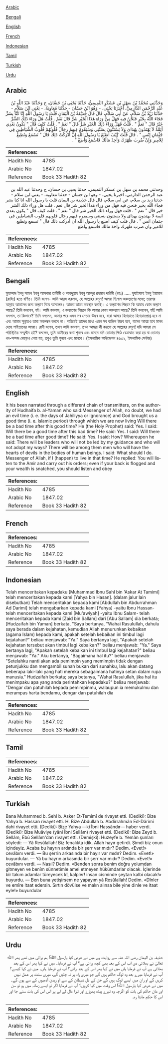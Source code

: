 [Arabic](#arabic)

[Bengali](#bengali)

[English](#english)

[French](#french)

[Indonesian](#indonesian)

[Tamil](#tamil)

[Turkish](#turkish)

[Urdu](#urdu)

## Arabic


<div dir="rtl" lang="ar" style={{fontSize:'larger',backgroundColor:'#f8f9fa',padding:20}}>
وَحَدَّثَنِي مُحَمَّدُ بْنُ سَهْلِ بْنِ عَسْكَرٍ التَّمِيمِيُّ، حَدَّثَنَا يَحْيَى بْنُ حَسَّانَ، ح وَحَدَّثَنَا عَبْدُ اللَّهِ بْنُ عَبْدِ الرَّحْمَنِ الدَّارِمِيُّ، أَخْبَرَنَا يَحْيَى، - وَهُوَ ابْنُ حَسَّانَ - حَدَّثَنَا مُعَاوِيَةُ، - يَعْنِي ابْنَ سَلاَّمٍ - حَدَّثَنَا زَيْدُ بْنُ سَلاَّمٍ، عَنْ أَبِي سَلاَّمٍ، قَالَ قَالَ حُذَيْفَةُ بْنُ الْيَمَانِ قُلْتُ يَا رَسُولَ اللَّهِ إِنَّا كُنَّا بِشَرٍّ فَجَاءَ اللَّهُ بِخَيْرٍ فَنَحْنُ فِيهِ فَهَلْ مِنْ وَرَاءِ هَذَا الْخَيْرِ شَرٌّ قَالَ نَعَمْ ‏.‏ قُلْتُ هَلْ وَرَاءَ ذَلِكَ الشَّرِّ خَيْرٌ قَالَ ‏"‏ نَعَمْ ‏"‏ ‏.‏ قُلْتُ فَهَلْ وَرَاءَ ذَلِكَ الْخَيْرِ شَرٌّ قَالَ ‏"‏ نَعَمْ ‏"‏ ‏.‏ قُلْتُ كَيْفَ قَالَ ‏"‏ يَكُونُ بَعْدِي أَئِمَّةٌ لاَ يَهْتَدُونَ بِهُدَاىَ وَلاَ يَسْتَنُّونَ بِسُنَّتِي وَسَيَقُومُ فِيهِمْ رِجَالٌ قُلُوبُهُمْ قُلُوبُ الشَّيَاطِينِ فِي جُثْمَانِ إِنْسٍ ‏"‏ ‏.‏ قَالَ قُلْتُ كَيْفَ أَصْنَعُ يَا رَسُولَ اللَّهِ إِنْ أَدْرَكْتُ ذَلِكَ قَالَ ‏"‏ تَسْمَعُ وَتُطِيعُ لِلأَمِيرِ وَإِنْ ضُرِبَ ظَهْرُكَ وَأُخِذَ مَالُكَ فَاسْمَعْ وَأَطِعْ ‏"‏ ‏.‏
</div>
<div style={{backgroundColor:'#f8f9fa',padding:20, marginBottom: 10}}><table> <thead> <tr> <th>References:</th> <th></th> </tr> </thead> <tbody><tr><td>Hadith No</td><td>4785</td></tr><tr><td>Arabic No</td><td>1847.02</td></tr><tr><td>Reference</td><td>Book 33 Hadith 82</td></tr></tbody></table></div>


<div dir="rtl" lang="ar" style={{fontSize:'larger',backgroundColor:'#f8f9fa',padding:20}}>
وحدثني محمد بن سهل بن عسكر التميمي، حدثنا يحيى بن حسان، ح وحدثنا عبد الله بن عبد الرحمن الدارمي، اخبرنا يحيى، - وهو ابن حسان - حدثنا معاوية، - يعني ابن سلام - حدثنا زيد بن سلام، عن ابي سلام، قال قال حذيفة بن اليمان قلت يا رسول الله انا كنا بشر فجاء الله بخير فنحن فيه فهل من وراء هذا الخير شر قال نعم . قلت هل وراء ذلك الشر خير قال " نعم " . قلت فهل وراء ذلك الخير شر قال " نعم " . قلت كيف قال " يكون بعدي ايمة لا يهتدون بهداى ولا يستنون بسنتي وسيقوم فيهم رجال قلوبهم قلوب الشياطين في جثمان انس " . قال قلت كيف اصنع يا رسول الله ان ادركت ذلك قال " تسمع وتطيع للامير وان ضرب ظهرك واخذ مالك فاسمع واطع
</div>
<div style={{backgroundColor:'#f8f9fa',padding:20, marginBottom: 10}}><table> <thead> <tr> <th>References:</th> <th></th> </tr> </thead> <tbody><tr><td>Hadith No</td><td>4785</td></tr><tr><td>Arabic No</td><td>1847.02</td></tr><tr><td>Reference</td><td>Book 33 Hadith 82</td></tr></tbody></table></div>

## Bengali


<div dir="ltr" lang="bn" style={{fontSize:'larger',backgroundColor:'#f8f9fa',padding:20}}>
মুহাম্মাদ ইবনু সাহল ইবনু আসকার তামীমী ও আবদুল্লাহ ইবনু আবদুর রহমান দারিমী (রহঃ) ..... হুযাইফাহ ইবনু ইয়ামান (রাযিঃ) হতে বর্ণিত। তিনি বলেন- আমি আরয করলাম, হে আল্লাহর রসূল! আমরা ছিলাম অকল্যাণের মধ্যে; তারপর আল্লাহ আমাদের জন্য কল্যাণ নিয়ে আসলেন। আমরা তাতে অবস্থান করছি। এ কল্যাণের পিছনে কি আবার কোন কল্যাণ আছে? তিনি বললেন, হ্যাঁ। আমি বললাম, এ কল্যাণের পিছনে কি আবার কোন অকল্যাণ আছে? তিনি বললেন, হ্যাঁ! আমি বললাম, তা কিভাবে? তিনি বললেন, আমার পরে এমন সব নেতার উদ্ভব হবে, যারা আমার হিদায়াতে হিদায়াতপ্রাপ্ত হবে না এবং আমার সুন্নাতও তারা অবলম্বন করবে না। অচিরেই তাদের মধ্যে এমন সব ব্যক্তির উদ্ভব হবে, যাদের আত্মা হবে মানব দেহে শাইতানের আত্মা। রাবী বলেন, তখন আমি বললাম, তখন আমরা কী করবো হে আল্লাহর রসূল! যদি আমরা সে পরিস্থিতির সম্মুখীন হই? বললেন, তুমি আমীরের কথা শুনবে এবং মানবে যদি তোমার পিঠে বেত্ৰাঘাত করা হয় বা তোমার ধন-সম্পদ কেড়েও নেয়া হয়, তবুও তুমি শুনবে এবং মানবে। (ইসলামিক ফাউন্ডেশন ৪৬৩২, ইসলামিক সেন্টার)
</div>
<div style={{backgroundColor:'#f8f9fa',padding:20, marginBottom: 10}}><table> <thead> <tr> <th>References:</th> <th></th> </tr> </thead> <tbody><tr><td>Hadith No</td><td>4785</td></tr><tr><td>Arabic No</td><td>1847.02</td></tr><tr><td>Reference</td><td>Book 33 Hadith 82</td></tr></tbody></table></div>

## English


<div dir="ltr" lang="en" style={{fontSize:'larger',backgroundColor:'#f8f9fa',padding:20}}>
It his been narrated through a different chain of transmitters, on the authority of Hudhaifa b. al-Yaman who said:Messenger of Allah, no doubt, we had an evil time (i. e. the days of Jahiliyya or ignorance) and God brought us a good time (i. e. Islamic period) through which we are now living Will there be a bad time after this good time? He (the Holy Prophet) said: Yes. I said: Will there be a good time after this bad time? He said: Yes. I said: Will there be a bad time after good time? He said: Yes. I said: How? Whereupon he said: There will be leaders who will not be led by my guidance and who will not adopt my ways? There will be among them men who will have the hearts of devils in the bodies of human beings. I said: What should I do. Messenger of Allah, if I (happen) to live in that time? He replied: You will listen to the Amir and carry out his orders; even if your back is flogged and your wealth is snatched, you should listen and obey
</div>
<div style={{backgroundColor:'#f8f9fa',padding:20, marginBottom: 10}}><table> <thead> <tr> <th>References:</th> <th></th> </tr> </thead> <tbody><tr><td>Hadith No</td><td>4785</td></tr><tr><td>Arabic No</td><td>1847.02</td></tr><tr><td>Reference</td><td>Book 33 Hadith 82</td></tr></tbody></table></div>

## French


<div dir="ltr" lang="fr" style={{fontSize:'larger',backgroundColor:'#f8f9fa',padding:20}}>

</div>
<div style={{backgroundColor:'#f8f9fa',padding:20, marginBottom: 10}}><table> <thead> <tr> <th>References:</th> <th></th> </tr> </thead> <tbody><tr><td>Hadith No</td><td>4785</td></tr><tr><td>Arabic No</td><td>1847.02</td></tr><tr><td>Reference</td><td>Book 33 Hadith 82</td></tr></tbody></table></div>

## Indonesian


<div dir="ltr" lang="id" style={{fontSize:'larger',backgroundColor:'#f8f9fa',padding:20}}>
Telah menceritakan kepadaku [Muhammad Ibnu Sahl bin 'Askar At Tamimi] telah menceritakan kepada kami [Yahya bin Hasan]. (dalam jalur lain disebutkan) Telah menceritakan kepada kami [Abdullah bin Abdurrahman Ad Darimi] telah mengabarkan kepada kami [Yahya] -yaitu Ibnu Hassan- telah menceritakan kepada kami [Mu'awiyah] -yaitu Ibnu Salam- telah menceritakan kepada kami [Zaid bin Sallam] dari [Abu Sallam] dia berkata; [Hudzaifah bin Yaman] berkata, "Saya bertanya, "Wahai Rasulullah, dahulu saya berada dalam kejahatan, kemudian Allah menurunkan kebaikan (agama Islam) kepada kami, apakah setelah kebaikan ini timbul lagi kejatahan?" beliau menjawab: "Ya." Saya bertanya lagi, "Apakah setelah kejahatan tersebut akan timbul lagi kebaikan?" beliau menjawab: "Ya." Saya bertanya lagi, "Apakah setelah kebaikan ini timbul lagi kejahatan?" beliau menjawab: "Ya." Aku bertanya, "Bagaimana hal itu?" beliau menjawab: "Setelahku nanti akan ada pemimpin yang memimpin tidak dengan petunjukku dan mengambil sunah bukan dari sunahku, lalu akan datang beberapa laki-laki yang hati mereka sebagaimana hatinya setan dalam rupa manusia." Hudzaifah berkata; saya betanya, "Wahai Rasulullah, jika hal itu menimpaku apa yang anda perintahkan kepadaku?" beliau menjawab: "Dengar dan patuhilah kepada pemimpinmu, walaupun ia memukulmu dan merampas harta bendamu, dengar dan patuhilah dia
</div>
<div style={{backgroundColor:'#f8f9fa',padding:20, marginBottom: 10}}><table> <thead> <tr> <th>References:</th> <th></th> </tr> </thead> <tbody><tr><td>Hadith No</td><td>4785</td></tr><tr><td>Arabic No</td><td>1847.02</td></tr><tr><td>Reference</td><td>Book 33 Hadith 82</td></tr></tbody></table></div>

## Tamil


<div dir="ltr" lang="ta" style={{fontSize:'larger',backgroundColor:'#f8f9fa',padding:20}}>

</div>
<div style={{backgroundColor:'#f8f9fa',padding:20, marginBottom: 10}}><table> <thead> <tr> <th>References:</th> <th></th> </tr> </thead> <tbody><tr><td>Hadith No</td><td>4785</td></tr><tr><td>Arabic No</td><td>1847.02</td></tr><tr><td>Reference</td><td>Book 33 Hadith 82</td></tr></tbody></table></div>

## Turkish


<div dir="ltr" lang="tr" style={{fontSize:'larger',backgroundColor:'#f8f9fa',padding:20}}>
Bana Muhammed b. Sehl b. Asker Et-Temimî de rivayet etti. (Dediki): Bize Yahya b. Hassan rivayet etti. H. Bize Abdullah b. Abdirrahmân Ed-Dârimî dahi rivayet etti. (Dediki): Bize Yahya —ki İbni Hassândır— haber verdi. (Dediki): Bize Muâviye (yâni İbni Sellâm) rivayet etti. (Dediki): Bize Zeyd b. Sellâm, Ebû Sellâm'dan rivayet etti. (Demişki): Huzeyfe b. Yemân şunları söyledi: — Yâ Resûlallah! Biz fenalıkta idik. Allah hayır getirdi. Şimdi biz onun içindeyiz. Acaba bu hayrın ardında bir şerr var mıdır? Dedim. «Evet!» cevâbını verdi. — Bu şerrin arkasında bir hayır var mıdır? Dedim. «Evet!» buyurdular. — Yâ bu hayrın arkasında bir şerr var mıdır? Dedim. «Evet!» cevâbını verdi. — Nasıl? Dedim. «Benden sonra benim doğru yolumdan gitmeyen ve benîm sünnetimle amel etmeyen hükümdarlar olacak. İçlerinde bîr takım adamlar türeyecek kî, kalpler! insan cisminde şeytan kalbi olacak!» buyurdu. — Ben buna yetişirsem ne yapayım yâ Resûlallah! Dedim. «Dînler ve emîre itaat edersin. Sırtın dövülse ve malın alınsa bile yine dinle ve itaat eyle!» buyurdular
</div>
<div style={{backgroundColor:'#f8f9fa',padding:20, marginBottom: 10}}><table> <thead> <tr> <th>References:</th> <th></th> </tr> </thead> <tbody><tr><td>Hadith No</td><td>4785</td></tr><tr><td>Arabic No</td><td>1847.02</td></tr><tr><td>Reference</td><td>Book 33 Hadith 82</td></tr></tbody></table></div>

## Urdu


<div dir="rtl" lang="ur" style={{fontSize:'larger',backgroundColor:'#f8f9fa',padding:20}}>
حذیفہ بن الیمان رضی ‌اللہ ‌عنہ سے روایت ہے میں نے عرض کیا یارسول اﷲؐ! ہم برائی میں تھے پھر اﷲ تعالیٰ نے بھلائی دی اب اس کے بعد بھی کچھ برائی ہے؟ آپ نے فرمایا۔ میں نے کہا پھر اس کے بعد بھلائی ہے آپ نے فرمایا ہاں میں نے کہا پھر اس کے بعد برائی؟ آپ نے فرمایا ہاں۔ میں نے کہا کیسے؟ آپ نے فرمایا میرے بعد وہ لوگ حاکم ہوں گے جو میری راہ پر نہ چلیں گے، میری سنت پر عمل نہیں کریں گے او ران میں ایسے لوگ ہوں گے جن کے دل شیطان کے سے او ربدن آدمیوں کے سے ہوں گے۔ میں نے عرض کیا یارسول اﷲؐ! اس وقت میں کیا کروں؟ آپ نے فرمایا اگر تو ایسے زمانہ میں ہو تو سن اور مان حاکم کی بات کو اگرچہ وہ تیرے پیٹھ پھوڑے اور تیرا مال لے لے پر اس اس کی بات سنے جا اور اس کا حکم مانتا رہ۔
</div>
<div style={{backgroundColor:'#f8f9fa',padding:20, marginBottom: 10}}><table> <thead> <tr> <th>References:</th> <th></th> </tr> </thead> <tbody><tr><td>Hadith No</td><td>4785</td></tr><tr><td>Arabic No</td><td>1847.02</td></tr><tr><td>Reference</td><td>Book 33 Hadith 82</td></tr></tbody></table></div>